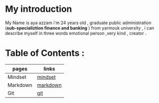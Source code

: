 # My introduction
 My Name is aya azzam i'm 24 years old , graduate public administration (**sub-specializtion finance and banking** ) from yarmouk university , i can describe myself in three words emotional person ,very kind , creator .

# Table of Contents :

| pages   | links                                                        |
| ------- | ----------------------------------------------------         |
| Mindset |[mindset](https://ayaazzam24.github.io/reading-notes/mindset1)        |
| Markdown|[markdown](https://ayaazzam24.github.io/reading-notes/read02a)|
| Git     |[git](https://ayaazzam24.github.io/reading-notes/read02b)     |


